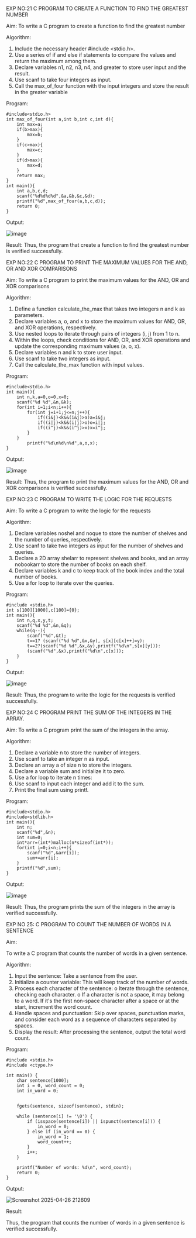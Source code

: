 

EXP NO:21 C PROGRAM TO CREATE A FUNCTION TO FIND THE GREATEST NUMBER

Aim:
To write a C program to create a function to find the greatest number

Algorithm:
1.	Include the necessary header #include <stdio.h>.
2.	Use a series of if and else if statements to compare the values and return the maximum among them.
3.	Declare variables n1, n2, n3, n4, and greater to store user input and the result.
4.	Use scanf to take four integers as input.
5.	Call the max_of_four function with the input integers and store the result in the greater variable
 
Program:
```
#include<stdio.h>
int max_of_four(int a,int b,int c,int d){
    int max=a;
    if(b>max){
        max=b;
    }
    if(c>max){
        max=c;
    }
    if(d>max){
        max=d;
    }
    return max;
}
int main(){
    int a,b,c,d;
    scanf("%d%d%d%d",&a,&b,&c,&d);
    printf("%d",max_of_four(a,b,c,d));
    return 0;
}
```

Output:


![image](https://github.com/user-attachments/assets/a5485f04-be0f-4e04-9542-60937db8c0b2)


Result:
Thus, the program  that create a function to find the greatest number is verified successfully.


 
EXP NO:22 C PROGRAM TO PRINT THE MAXIMUM VALUES FOR THE AND, OR AND  XOR COMPARISONS

Aim:
To write a C program to print the maximum values for the AND, OR and XOR comparisons

Algorithm:
1.	Define a function calculate_the_max that takes two integers n and k as parameters.
2.	Declare variables a, o, and x to store the maximum values for AND, OR, and XOR operations, respectively.
3.	Use nested loops to iterate through pairs of integers (i, j) from 1 to n.
4.	Within the loops, check conditions for AND, OR, and XOR operations and update the corresponding maximum values (a, o, x).
5.	Declare variables n and k to store user input.
6.	Use scanf to take two integers as input.
7.	Call the calculate_the_max function with input values.
 
Program:

```
#include<stdio.h>
int main(){
    int n,k,a=0,o=0,x=0;
    scanf("%d %d",&n,&k);
    for(int i=1;i<n;i++){
        for(int j=i+1;j<=n;j++){
            if((i&j)<k&&(i&j)>a)a=i&j;
            if((i|j)<k&&(i|j)>o)o=i|j;
            if((i^j)<k&&(i^j)>x)x=i^j;
        }
    }
        printf("%d\n%d\n%d",a,o,x);
}
```

Output:


![image](https://github.com/user-attachments/assets/1b7aba2f-60c4-4d0b-8395-3f35c87a78e8)


Result:
Thus, the program to print the maximum values for the AND, OR and XOR comparisons
is verified successfully.


 
EXP NO:23 C PROGRAM TO WRITE THE LOGIC FOR THE REQUESTS

Aim:
To write a C program to write the logic for the requests

Algorithm:
1.	Declare variables noshel and noque to store the number of shelves and the number of queries, respectively.
2.	Use scanf to take two integers as input for the number of shelves and queries.
3.	Declare a 2D array shelarr to represent shelves and books, and an array nobookarr to store the number of books on each shelf.
4.	Declare variables k and c to keep track of the book index and the total number of books.
5.	Use a for loop to iterate over the queries.
 
Program:
```
#include <stdio.h>
int s[100][1000],c[100]={0};
int main(){
    int n,q,x,y,t;
    scanf("%d %d",&n,&q);
    while(q--){
        scanf("%d",&t);
        t==1? (scanf("%d %d",&x,&y), s[x][c[x]++]=y):
        t==2?(scanf("%d %d",&x,&y),printf("%d\n",s[x][y])):
        (scanf("%d",&x),printf("%d\n",c[x]));
    }
}
```

Output:


![image](https://github.com/user-attachments/assets/24d22216-610e-4198-a72c-2e597dae9afc)



Result:
Thus, the program to write the logic for the requests is verified successfully.


 
EXP NO:24 C PROGRAM PRINT THE SUM OF THE INTEGERS IN THE ARRAY.

Aim:
To write a C program print the sum of the integers in the array.

Algorithm:
1.	Declare a variable n to store the number of integers.
2.	Use scanf to take an integer n as input.
3.	Declare an array a of size n to store the integers.
4.	Declare a variable sum and initialize it to zero.
5.	Use a for loop to iterate n times:
6.	Use scanf to input each integer and add it to the sum.
7.	Print the final sum using printf.



Program:

```
#include<stdio.h>
#include<stdlib.h>
int main(){
    int n;
    scanf("%d",&n);
    int sum=0;
    int*arr=(int*)malloc(n*sizeof(int*));
    for(int i=0;i<n;i++){
        scanf("%d",&arr[i]);
        sum+=arr[i];
    }
    printf("%d",sum);
}
```

Output:


![image](https://github.com/user-attachments/assets/76837834-4026-4653-b125-5f9225943011)




Result:
Thus, the program prints the sum of the integers in the array is verified successfully.


 
EXP NO 25: C PROGRAM TO COUNT THE NUMBER OF WORDS IN A      SENTENCE

Aim:

To write a C program that counts the number of words in a given sentence.

Algorithm:

1.	Input the sentence: Take a sentence from the user.
2.	Initialize a counter variable: This will keep track of the number of words.
3.	Process each character of the sentence:
o	Iterate through the sentence, checking each character.
o	If a character is not a space, it may belong to a word. If it's the first non-space character after a space or at the start, increment the word count.
4.	Handle spaces and punctuation: Skip over spaces, punctuation marks, and consider each word as a sequence of characters separated by spaces.
5.	Display the result: After processing the sentence, output the total word count.



Program:
```
#include <stdio.h>
#include <ctype.h>

int main() {
    char sentence[1000];
    int i = 0, word_count = 0;
    int in_word = 0;


    fgets(sentence, sizeof(sentence), stdin); 

    while (sentence[i] != '\0') {
        if (isspace(sentence[i]) || ispunct(sentence[i])) {
            in_word = 0; 
        } else if (in_word == 0) {
            in_word = 1; 
            word_count++;
        }
        i++;
    }

    printf("Number of words: %d\n", word_count);
    return 0;
}
```

Output:


![Screenshot 2025-04-26 212609](https://github.com/user-attachments/assets/c7f4e060-db6e-4dca-9a65-913f84496219)



Result:

Thus, the program that counts the number of words in a given sentence is verified 
successfully.
